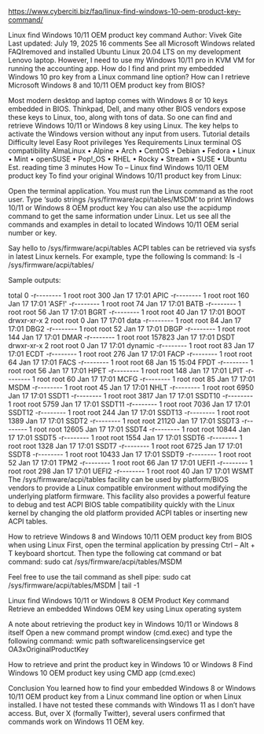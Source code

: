 <https://www.cyberciti.biz/faq/linux-find-windows-10-oem-product-key-command/>

Linux find Windows 10/11 OEM product key command
Author: Vivek Gite Last updated: July 19, 2025 16 comments
See all Microsoft Windows related FAQIremoved and installed Ubuntu Linux 20.04 LTS on my development Lenovo laptop. However, I need to use my Windows 10/11 pro in KVM VM for running the accounting app. How do I find and print my embedded Windows 10 pro key from a Linux command line option? How can I retrieve Microsoft Windows 8 and 10/11 OEM product key from BIOS?

Most modern desktop and laptop comes with Windows 8 or 10 keys embedded in BIOS. Thinkpad, Dell, and many other BIOS vendors expose these keys to Linux, too, along with tons of data. So one can find and retrieve Windows 10/11 or Windows 8 key using Linux. The key helps to activate the Windows version without any input from users.
Tutorial details
Difficulty level Easy
Root privileges Yes
Requirements Linux terminal
OS compatibility AlmaLinux • Alpine • Arch • CentOS • Debian • Fedora • Linux • Mint • openSUSE • Pop!_OS • RHEL • Rocky • Stream • SUSE • Ubuntu
Est. reading time 3 minutes
How To – Linux find Windows 10/11 OEM product key
To find your original Windows 10/11 product key from Linux:

Open the terminal application.
You must run the Linux command as the root user.
Type ‘sudo strings /sys/firmware/acpi/tables/MSDM‘ to print Windows 10/11 or Windows 8 OEM product key
You can also use the acpidump command to get the same information under Linux.
Let us see all the commands and examples in detail to located Windows 10/11 OEM serial number or key.

Say hello to /sys/firmware/acpi/tables
ACPI tables can be retrieved via sysfs in latest Linux kernels. For example, type the following ls command:
ls -l /sys/firmware/acpi/tables/

Sample outputs:

total 0
-r-------- 1 root root    300 Jan 17 17:01  APIC
-r-------- 1 root root    160 Jan 17 17:01 'ASF!'
-r-------- 1 root root     74 Jan 17 17:01  BATB
-r-------- 1 root root     56 Jan 17 17:01  BGRT
-r-------- 1 root root     40 Jan 17 17:01  BOOT
drwxr-xr-x 2 root root      0 Jan 17 17:01  data
-r-------- 1 root root     84 Jan 17 17:01  DBG2
-r-------- 1 root root     52 Jan 17 17:01  DBGP
-r-------- 1 root root    144 Jan 17 17:01  DMAR
-r-------- 1 root root 157823 Jan 17 17:01  DSDT
drwxr-xr-x 2 root root      0 Jan 17 17:01  dynamic
-r-------- 1 root root     83 Jan 17 17:01  ECDT
-r-------- 1 root root    276 Jan 17 17:01  FACP
-r-------- 1 root root     64 Jan 17 17:01  FACS
-r-------- 1 root root     68 Jan 15 15:04  FPDT
-r-------- 1 root root     56 Jan 17 17:01  HPET
-r-------- 1 root root    148 Jan 17 17:01  LPIT
-r-------- 1 root root     60 Jan 17 17:01  MCFG
-r-------- 1 root root     85 Jan 17 17:01  MSDM
-r-------- 1 root root     45 Jan 17 17:01  NHLT
-r-------- 1 root root   6950 Jan 17 17:01  SSDT1
-r-------- 1 root root   3817 Jan 17 17:01  SSDT10
-r-------- 1 root root   5759 Jan 17 17:01  SSDT11
-r-------- 1 root root   7036 Jan 17 17:01  SSDT12
-r-------- 1 root root    244 Jan 17 17:01  SSDT13
-r-------- 1 root root   1389 Jan 17 17:01  SSDT2
-r-------- 1 root root  21120 Jan 17 17:01  SSDT3
-r-------- 1 root root  12605 Jan 17 17:01  SSDT4
-r-------- 1 root root  10844 Jan 17 17:01  SSDT5
-r-------- 1 root root   1554 Jan 17 17:01  SSDT6
-r-------- 1 root root   1328 Jan 17 17:01  SSDT7
-r-------- 1 root root   6725 Jan 17 17:01  SSDT8
-r-------- 1 root root  10433 Jan 17 17:01  SSDT9
-r-------- 1 root root     52 Jan 17 17:01  TPM2
-r-------- 1 root root     66 Jan 17 17:01  UEFI1
-r-------- 1 root root    298 Jan 17 17:01  UEFI2
-r-------- 1 root root     40 Jan 17 17:01  WSMT
The /sys/firmware/acpi/tables facility can be used by platform/BIOS vendors to provide a Linux compatible environment without modifying the underlying platform firmware. This facility also provides a powerful feature to debug and test ACPI BIOS table compatibility quickly with the Linux kernel by changing the old platform provided ACPI tables or inserting new ACPI tables.

How to retrieve Windows 8 and Windows 10/11 OEM product key from BIOS when using Linux
First, open the terminal application by pressing Ctrl – Alt + T keyboard shortcut. Then type the following cat command or bat command:
sudo cat /sys/firmware/acpi/tables/MSDM

Feel free to use the tail command as shell pipe:
sudo cat /sys/firmware/acpi/tables/MSDM | tail -1

Linux find Windows 10/11 or Windows 8 OEM Product Key command
Retrieve an embedded Windows OEM key using Linux operating system

A note about retrieving the product key in Windows 10/11 or Windows 8 itself
Open a new command prompt window (cmd.exec) and type the following command:
wmic path softwarelicensingservice get OA3xOriginalProductKey

How to retrieve and print the product key in Windows 10 or Windows 8
Find Windows 10 OEM product key using CMD app (cmd.exec)

Conclusion
You learned how to find your embedded Windows 8 or Windows 10/11 OEM product key from a Linux command line option or when Linux installed. I have not tested these commands with Windows 11 as I don’t have access. But, over X (formally Twitter), several users confirmed that commands work on Windows 11 OEM key.
